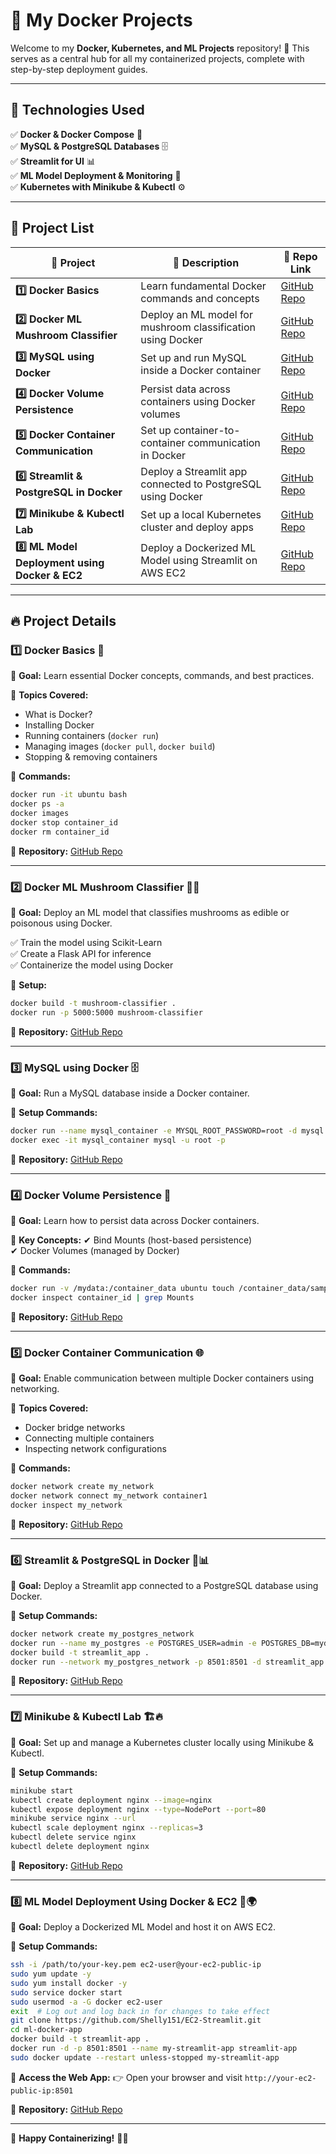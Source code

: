 # 🚀 My Docker Projects

Welcome to my **Docker, Kubernetes, and ML Projects** repository! 🎯 This serves as a central hub for all my containerized projects, complete with step-by-step deployment guides.

---

## 📌 Technologies Used

✅ **Docker & Docker Compose** 🐳  
✅ **MySQL & PostgreSQL Databases** 🗄️  
✅ **Streamlit for UI** 📊  
✅ **ML Model Deployment & Monitoring** 🤖  
✅ **Kubernetes with Minikube & Kubectl** ⚙️  

---

## 📂 Project List

| 🔹 **Project** | 📌 **Description** | 🔗 **Repo Link** |
|--------------|----------------|-------------|
| **1️⃣ Docker Basics** | Learn fundamental Docker commands and concepts | [GitHub Repo](https://github.com/Shelly151/Docker_basics.git) |
| **2️⃣ Docker ML Mushroom Classifier** | Deploy an ML model for mushroom classification using Docker | [GitHub Repo](https://github.com/Shelly151/ML-Mushroom_Docker.git) |
| **3️⃣ MySQL using Docker** | Set up and run MySQL inside a Docker container | [GitHub Repo](https://github.com/Shelly151/MySQL_Docker.git) |
| **4️⃣ Docker Volume Persistence** | Persist data across containers using Docker volumes | [GitHub Repo](https://github.com/Shelly151/Docker_Volume.git) |
| **5️⃣ Docker Container Communication** | Set up container-to-container communication in Docker | [GitHub Repo](https://github.com/Shelly151/Docker_Network.git) |
| **6️⃣ Streamlit & PostgreSQL in Docker** | Deploy a Streamlit app connected to PostgreSQL using Docker | [GitHub Repo](https://github.com/Shelly151/Docker_Full-Stack.git) |
| **7️⃣ Minikube & Kubectl Lab** | Set up a local Kubernetes cluster and deploy apps | [GitHub Repo](https://github.com/Shelly151/Minikube-and-Kucetl.git) |
| **8️⃣ ML Model Deployment using Docker & EC2** | Deploy a Dockerized ML Model using Streamlit on AWS EC2 | [GitHub Repo](https://github.com/Shelly151/EC2-Streamlit.git) |

---

## 🔥 Project Details

### 1️⃣ Docker Basics 🐳  
📌 **Goal:** Learn essential Docker concepts, commands, and best practices.

🔹 **Topics Covered:**
- What is Docker?
- Installing Docker
- Running containers (`docker run`)
- Managing images (`docker pull`, `docker build`)
- Stopping & removing containers

📜 **Commands:**
```sh
docker run -it ubuntu bash
docker ps -a
docker images
docker stop container_id
docker rm container_id
```
🔗 **Repository:** [GitHub Repo](https://github.com/Shelly151/Docker_basics.git)

---

### 2️⃣ Docker ML Mushroom Classifier 🍄🤖  
📌 **Goal:** Deploy an ML model that classifies mushrooms as edible or poisonous using Docker.

✅ Train the model using Scikit-Learn  
✅ Create a Flask API for inference  
✅ Containerize the model using Docker  

📜 **Setup:**
```sh
docker build -t mushroom-classifier .
docker run -p 5000:5000 mushroom-classifier
```
🔗 **Repository:** [GitHub Repo](https://github.com/Shelly151/ML-Mushroom_Docker.git)

---

### 3️⃣ MySQL using Docker 🗄️  
📌 **Goal:** Run a MySQL database inside a Docker container.

📜 **Setup Commands:**
```sh
docker run --name mysql_container -e MYSQL_ROOT_PASSWORD=root -d mysql
docker exec -it mysql_container mysql -u root -p
```
🔗 **Repository:** [GitHub Repo](https://github.com/Shelly151/MySQL_Docker.git)

---

### 4️⃣ Docker Volume Persistence 💾  
📌 **Goal:** Learn how to persist data across Docker containers.

🔹 **Key Concepts:**
✔ Bind Mounts (host-based persistence)  
✔ Docker Volumes (managed by Docker)  

📜 **Commands:**
```sh
docker run -v /mydata:/container_data ubuntu touch /container_data/sample.txt
docker inspect container_id | grep Mounts
```
🔗 **Repository:** [GitHub Repo](https://github.com/Shelly151/Docker_Volume.git)

---

### 5️⃣ Docker Container Communication 🌐  
📌 **Goal:** Enable communication between multiple Docker containers using networking.

🔹 **Topics Covered:**
- Docker bridge networks
- Connecting multiple containers
- Inspecting network configurations

📜 **Commands:**
```sh
docker network create my_network
docker network connect my_network container1
docker inspect my_network
```
🔗 **Repository:** [GitHub Repo](https://github.com/Shelly151/Docker_Network.git)

---

### 6️⃣ Streamlit & PostgreSQL in Docker 🎨📊  
📌 **Goal:** Deploy a Streamlit app connected to a PostgreSQL database using Docker.

📜 **Setup Commands:**
```sh
docker network create my_postgres_network
docker run --name my_postgres -e POSTGRES_USER=admin -e POSTGRES_DB=mydb -d postgres
docker build -t streamlit_app .
docker run --network my_postgres_network -p 8501:8501 -d streamlit_app
```
🔗 **Repository:** [GitHub Repo](https://github.com/Shelly151/Docker_Full-Stack.git)

---

### 7️⃣ Minikube & Kubectl Lab 🏗️🔥  
📌 **Goal:** Set up and manage a Kubernetes cluster locally using Minikube & Kubectl.

📜 **Setup Commands:**
```sh
minikube start
kubectl create deployment nginx --image=nginx
kubectl expose deployment nginx --type=NodePort --port=80
minikube service nginx --url
kubectl scale deployment nginx --replicas=3
kubectl delete service nginx
kubectl delete deployment nginx
```
🔗 **Repository:** [GitHub Repo](https://github.com/Shelly151/Minikube-and-Kucetl.git)

---

### 8️⃣ ML Model Deployment Using Docker & EC2 🐳🌍  
📌 **Goal:** Deploy a Dockerized ML Model and host it on AWS EC2.

📜 **Setup Commands:**
```sh
ssh -i /path/to/your-key.pem ec2-user@your-ec2-public-ip
sudo yum update -y
sudo yum install docker -y
sudo service docker start
sudo usermod -a -G docker ec2-user
exit  # Log out and log back in for changes to take effect
git clone https://github.com/Shelly151/EC2-Streamlit.git
cd ml-docker-app
docker build -t streamlit-app .
docker run -d -p 8501:8501 --name my-streamlit-app streamlit-app
sudo docker update --restart unless-stopped my-streamlit-app
```
📌 **Access the Web App:** 👉 Open your browser and visit `http://your-ec2-public-ip:8501`

🔗 **Repository:** [GitHub Repo](https://github.com/Shelly151/EC2-Streamlit.git)

---

🚀 **Happy Containerizing!** 🐳🎯

